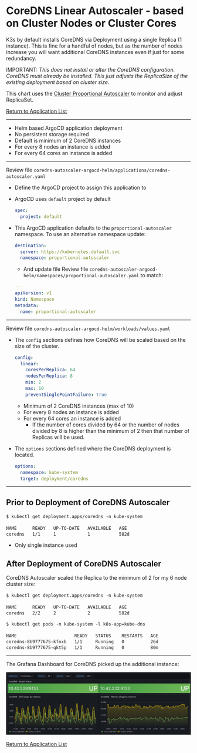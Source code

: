 # CoreDNS Linear Autoscaler - based on Cluster Nodes or Cluster Cores

K3s by default installs CoreDNS via Deployment using a single Replica (1 instance).  This is fine for a handful of nodes, but as the number of nodes increase you will want additional CoreDNS instances even if just for some redundancy.

IMPORTANT: _This does not install or alter the CoreDNS configuration. CoreDNS must already be installed.  This just adjusts the ReplicaSize of the existing deployment based on cluster size._

This chart uses the [Cluster Proportional Autoscaler](https://github.com/kubernetes-sigs/cluster-proportional-autoscaler) to monitor and adjust ReplicaSet.  

[Return to Application List](../../)

---

* Helm based ArgoCD application deployment
* No persistent storage required
* Default is minimum of 2 CoreDNS instances
* For every 8 nodes an instance is added
* For every 64 cores an instance is added

---

Review file `coredns-autoscaler-argocd-helm/applications/coredns-autoscaler.yaml`

* Define the ArgoCD project to assign this application to
* ArgoCD uses `default` project by default

  ```yaml
  spec:
    project: default
  ```

* This ArgoCD application defaults to the `proportional-autoscaler` namespace.  To use an alternative namespace update:

  ```yaml
  destination:
    server: https://kubernetes.default.svc
    namespace: proportional-autoscaler
  ```

  * And update file
Review file `coredns-autoscaler-argocd-helm/namespaces/proportional-autoscaler.yaml` to match:

  ```yaml
  ---
  apiVersion: v1
  kind: Namespace
  metadata:
    name: proportional-autoscaler
  ```

---

Review file `coredns-autoscaler-argocd-helm/workloads/values.yaml`

* The `config` sections defines how CoreDNS will be scaled based on the size of the cluster.

  ```yaml
  config:
    linear:
      coresPerReplica: 64
      nodesPerReplica: 8
      min: 2
      max: 10
      preventSinglePointFailure: true
  ```

  * Minimum of 2 CoreDNS instances (max of 10)
  * For every 8 nodes an instance is added
  * For every 64 cores an instance is added
    * If the number of cores divided by 64 or the number of nodes divided by 8 is higher than the minimum of 2 then that number of Replicas will be used.

* The `options` sections defined where the CoreDNS deployment is located.

  ```yaml
  options:
    namespace: kube-system
    target: deployment/coredns
  ```

---

## Prior to Deployment of CoreDNS Autoscaler

```shell
$ kubectl get deployment.apps/coredns -n kube-system

NAME      READY   UP-TO-DATE   AVAILABLE   AGE
coredns   1/1     1            1           582d

```

* Only single instance used

## After Deployment of CoreDNS Autoscaler

CoreDNS Autoscaler scaled the Replica to the minimum of 2 for my 6 node cluster size:

```shell
$ kubectl get deployment.apps/coredns -n kube-system

NAME      READY   UP-TO-DATE   AVAILABLE   AGE
coredns   2/2     2            2           582d
```

```shell
$ kubectl get pods -n kube-system -l k8s-app=kube-dns

NAME                      READY   STATUS    RESTARTS   AGE
coredns-8b9777675-kfnxb   1/1     Running   0          26d
coredns-8b9777675-qkt5p   1/1     Running   0          80m
```

---

The Grafana Dashboard for CoreDNS picked up the additional instance:

![Grafana Dashboard Showing CoreDNS Autoscaled](coredns_autoscaled_grafana_dashboard.png)

[Return to Application List](../../)
